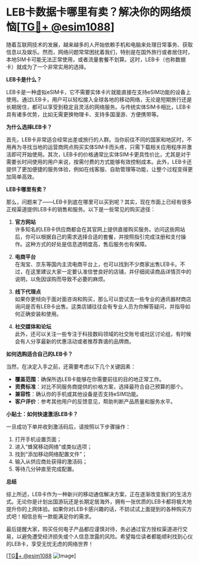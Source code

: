 # LEB卡数据卡哪里有卖？解决你的网络烦恼[[TG💪+ @esim1088](https://t.me/s/esim1088)]

随着互联网技术的发展，越来越多的人开始依赖手机和电脑来处理日常事务、获取信息以及娱乐。然而，网络问题常常困扰着我们，特别是在国外旅行或者居住时，本地SIM卡可能无法正常使用，或者流量套餐不划算。这时，LEB卡（也称数据卡）就成为了一个非常实用的选择。

**LEB卡是什么？**

LEB卡是一种虚拟eSIM卡，它不需要实体卡片就能直接在支持eSIM功能的设备上使用。通过LEB卡，用户可以轻松接入全球各地的移动网络，无论是短期旅行还是长期居住，都可以享受到稳定且灵活的网络服务。与传统实体SIM卡相比，LEB卡具有诸多优势，比如无需更换物理卡、支持多国漫游、方便携带等。

**为什么选择LEB卡？**

首先，LEB卡非常适合经常出差或旅行的人群。当你前往不同的国家和地区时，不用再为寻找当地的运营商网点购买实体SIM卡而头疼，只需下载相关应用程序并激活即可开始使用。其次，LEB卡的价格通常比实体SIM卡更具性价比，尤其是对于需要长时间使用的用户来说，按需付费的方式能够有效控制成本。此外，LEB卡还提供了更加便捷的服务体验，例如在线客服、自助管理等功能，让整个过程变得更加简单高效。

**LEB卡哪里有卖？**

那么，问题来了——LEB卡到底在哪里可以买到呢？其实，现在市面上已经有很多正规渠道提供LEB卡的销售和服务。以下是一些常见的购买途径：

1. **官方网站**  
   许多知名的LEB卡供应商都会在其官网上提供直接购买服务。访问这些网站后，你可以根据自己的需求选择合适的套餐，并按照指引完成注册和支付操作。这种方式的好处是信息透明度高，售后服务也有保障。

2. **电商平台**  
   在淘宝、京东等国内主流电商平台上，也可以找到不少商家出售LEB卡。不过，在这里建议大家一定要认准信誉良好的店铺，并仔细阅读商品详情页中的说明，以免因误购而导致不必要的麻烦。

3. **线下代理点**  
   如果你更倾向于面对面咨询和购买，那么可以尝试去一些专业的通讯器材商店询问是否有LEB卡出售。这类店铺往往会有专业人员为你解答疑问，并指导如何正确安装和使用。

4. **社交媒体和论坛**  
   此外，还可以关注一些专注于科技数码领域的社交账号或社区讨论组，有时候会有人分享最新的优惠活动或者推荐靠谱的品牌商。

**如何选购适合自己的LEB卡？**

当然，在决定入手之前，还需要考虑以下几个关键因素：

- **覆盖范围**：确保所选LEB卡能够在你需要前往的目的地正常工作。
- **资费标准**：对比不同服务商提供的价格方案，选择最符合自己预算的那个。
- **兼容性**：确认你的手机或其他设备是否支持eSIM功能。
- **客户评价**：参考其他用户的反馈意见，帮助判断产品质量和服务水平。

**小贴士：如何快速激活LEB卡？**

一旦成功下单并收到激活码后，请按照以下步骤操作：
1. 打开手机设置页面；
2. 进入“蜂窝移动网络”或类似选项；
3. 找到“添加移动网络配置文件”；
4. 输入从供应商处获得的激活码；
5. 等待几分钟直至完成配置。

**总结**

综上所述，LEB卡作为一种新兴的移动通信解决方案，正在逐渐改变我们的生活方式。无论你是计划出国游玩还是长期定居海外，拥有一张优质的LEB卡都将极大地提升你的上网体验。如果你对LEB卡感兴趣的话，不妨试试上面提到的各种购买方式吧！相信总有一款能满足你的需求。

最后提醒大家，购买任何电子产品都应谨慎对待，务必通过官方授权渠道进行交易，以避免遭受经济损失或个人信息泄露的风险。希望每位读者都能顺利找到心仪的LEB卡，享受无忧无虑的网络世界！

[[TG💪+ @esim1088](https://t.me/s/esim1088) ![Image](https://i.postimg.cc/4NQfJmqS/Snipaste-2025-05-13-00-14-12.png)]
